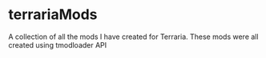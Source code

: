 # terrariaMods
A collection of all the mods I have created for Terraria. These mods were all created using tmodloader API

